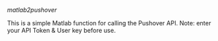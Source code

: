 *matlab2pushover*

This is a simple Matlab function for calling the Pushover API.
Note: enter your API Token & User key before use.